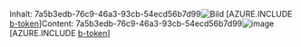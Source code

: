 <span data-ttu-id="39e0f-101">Inhalt: 7a5b3edb-76c9-46a3-93cb-54ecd56b7d99![Bild](c6bd267d-6b54-474b-b569-89b03f42b739.png)
[AZURE.INCLUDE [b-token](4724c815-53b2-4666-be6e-27b8ec2fa9d1.md)]</span><span class="sxs-lookup"><span data-stu-id="39e0f-101">Content: 7a5b3edb-76c9-46a3-93cb-54ecd56b7d99![image](c6bd267d-6b54-474b-b569-89b03f42b739.png)
[AZURE.INCLUDE [b-token](4724c815-53b2-4666-be6e-27b8ec2fa9d1.md)]</span></span>
